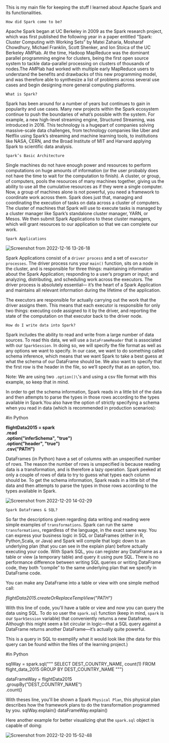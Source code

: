 This is my main file for keeping the stuff I learned about Apache Spark and its functionalities.

`How did Spark come to be?`

Apache Spark began at UC Berkeley in 2009 as the Spark research project, which was first published the following year in a paper entitled “Spark: Cluster Computing with Working Sets” by Matei Zaharia, Mosharaf Chowdhury, Michael Franklin, Scott Shenker, and Ion Stoica of the UC Berkeley AMPlab. At the time, Hadoop MapReduce was the dominant parallel programming engine for clusters, being the first open source system to tackle data-parallel processing on clusters of thousands of nodes.The AMPlab had worked with multiple early MapReduce users to understand the benefits and drawbacks of this new programming model, and was therefore able to synthesize a list of problems across several use cases and begin designing more general computing platforms.


`What is Spark?`

Spark has been around for a number of years but continues to gain in popularity and use cases. Many new projects within the Spark ecosystem continue to push the boundaries of what’s possible with the system. For example, a new high-level streaming engine, Structured Streaming, was introduced in 2016. This technology is a hugepart of companies solving massive-scale data challenges, from technology companies like Uber and Netflix using Spark’s streaming and machine learning tools, to institutions like NASA, CERN, and the Broad Institute of MIT and Harvard applying Spark to scientific data analysis.

`Spark’s Basic Architecture`

Single machines do not have enough power and resources to perform computations on huge amounts of information (or the user probably does not have the time to wait for the computation to finish). A cluster, or group, of computers, pools the resources of many machines together, giving us the ability to use all the cumulative resources as if they were a single computer. Now, a group of machines alone is not powerful, you need a framework to coordinate work across them. Spark does just that, managing and coordinating the execution of tasks on data across a cluster of computers. The cluster of machines that Spark will use to execute tasks is managed by a cluster manager like Spark’s standalone cluster manager, YARN, or Mesos. We then submit Spark Applications to these cluster managers, which will grant resources to our application so that we can complete our work.


`Spark Applications`

![Screenshot from 2022-12-16 13-26-18](https://user-images.githubusercontent.com/98364965/208144008-a1c87da3-1107-4df7-9871-c82fc859e944.png)

Spark Applications consist of a `driver process` and a set of `executor processes`. The driver process runs your `main()` function, sits on a node in the cluster, and is responsible for three things: maintaining information about the Spark Application; responding to a user’s program or input; and analyzing, distributing, and scheduling work across the executors. The driver process is absolutely essential— it’s the heart of a Spark Application and maintains all relevant information during the lifetime of the application.

The executors are responsible for actually carrying out the work that the driver
assigns them. This means that each executor is responsible for only two things: executing code assigned to it by the driver, and reporting the state of the computation on that executor back to the driver node.

`How do I write data into Spark?`

Spark includes the ability to read and write from a large number of data sources. To read this data, we will use a `DataFrameReader` that is associated with our `SparkSession`. In doing so, we will specify the file format as well as any options we want to specify. In our case, we want to do something called schema inference, which means that we want Spark to take a best guess at what the schema of our DataFrame should be. We also want to specify that the first row is the header in the file, so we’ll specify that as an option, too.

Note: We are using two `.option()\`'s and using a csv file format with this example, so keep that in mind.

In order to get the schema information, Spark reads in a little bit of the data and then attempts to parse the types in those rows according to the types available in Spark.You also have the option of strictly specifying a schema when you read in data (which is recommended in production scenarios):

#in Python

**flightData2015 = spark\
.read\
.option("inferSchema", "true")\
.option("header", "true")\
.csv("PATH")**

DataFrames (in Python) have a set of columns with an unspecified number of rows. The reason the number of rows is unspecified is because reading data is a transformation, and is therefore a lazy operation. Spark peeked at only a couple of rows of data to try to guess what types each column should be. To get the schema information, Spark reads in a little bit of the data and then attempts to parse the types in those rows according to the types available in Spark.

![Screenshot from 2022-12-20 14-02-29](https://user-images.githubusercontent.com/98364965/208723916-390ecf92-7cad-43e6-9b1b-c216e53f6996.png)



`Spark Dataframes & SQL?`

So far the descriptions given regarding data writing and reading were simple examples of `transformations`. Spark can run the same `transformations`, regardless of the language, in the exact same way. You can express your business logic in SQL or DataFrames (either in R, Python,Scala, or Java) and Spark will compile that logic down to an underlying plan (that you can see in the explain plan) before actually executing your code. With Spark SQL, you can register any DataFrame as a table or view (a temporary table) and query it using pure SQL. There is no performance difference between writing SQL queries or writing DataFrame code, they both “compile” to the same underlying plan that we specify in DataFrame code.

You can make any DataFrame into a table or view with one simple method call:

*flightData2015.createOrReplaceTempView("PATH")*

With this line of code, you'll have a table or view and now you can query the data using SQL. To do so user the `spark.sql` function (keep in mind, `spark` is our `SparkSession` variable) that conveniently returns a new Dataframe. Although this might seem a bit circular in logic—that a SQL query against a DataFrame returns another DataFrame—it’s actually quite powerful. 

This is a query in SQL to exemplify what it would look like (the data for this query can be found within the files of the learning project.)

#in Python

sqlWay = spark.sql("""
SELECT DEST_COUNTRY_NAME, count(1)
FROM flight_data_2015
GROUP BY DEST_COUNTRY_NAME
""")

dataFrameWay = flightData2015\
.groupBy("DEST_COUNTRY_NAME")\
.count()

With theses line, you'll be shown a Spark `Physical Plan`, this physical plan describes how the framework plans to do the transformation programmed by you.
sqlWay.explain()
dataFrameWay.explain()

Here another example for better visualizing qhat the `spark.sql` object is capable of doing:

![Screenshot from 2022-12-20 15-52-48](https://user-images.githubusercontent.com/98364965/208744154-ff018f7e-d100-412e-a9da-aa2bc71f3ddd.png)

